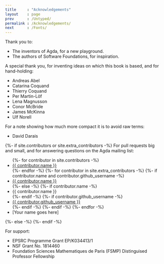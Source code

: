 ```yaml
---
title     : "Acknowledgements"
layout    : page
prev      : /Untyped/
permalink : /Acknowledgements/
next      : /Fonts/
---
```


Thank you to:
  * The inventors of Agda, for a new playground.
  * The authors of Software Foundations, for inspiration.


A special thank you, for inventing ideas on which
this book is based, and for hand-holding:
<ul class="list-of-contributors">
<li>Andreas Abel</li>
<li>Catarina Coquand</li>
<li>Thierry Coquand</li>
<li>Per Martin-Löf</li>
<li>Lena Magnusson</li>
<li>Conor McBride</li>
<li>James McKinna</li>
<li>Ulf Norell</li>
</ul>


For a note showing how much more compact it is to avoid raw terms:
  * David Darais


<span class="force-end-of-list"></span>
{%- if site.contributors or site.extra_contributors -%}
For pull requests big and small, and for answering questions on the Agda mailing list:
<ul class="list-of-contributors">
{%- for contributor in site.contributors -%}
  <li><a href="https://github.com/{{ contributor.github_username }}">{{ contributor.name }}</a></li>
{%- endfor -%}
{%- for contributor in site.extra_contributors -%}
  {%- if contributor.name and contributor.github_username -%}
  <li><a href="https://github.com/{{ contributor.github_username }}">{{ contributor.name }}</a></li>
  {%- else -%}
  {%- if contributor.name -%}
  <li>{{ contributor.name }}</li>
  {%- endif -%}
  {%- if contributor.github_username -%}
  <li><a href="https://github.com/{{ contributor.github_username }}">{{ contributor.github_username }}</a></li>
  {%- endif -%}
  {%- endif -%}
{%- endfor -%}
<li>[Your name goes here]</li>
</ul>
{%- else -%}
{%- endif -%}


For support:
  * EPSRC Programme Grant EP/K034413/1
  * NSF Grant No. 1814460
  * Foundation Sciences Mathematiques de Paris (FSMP)
    Distinguised Professor Fellowship
